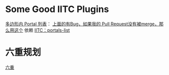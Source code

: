 # Some Good IITC Plugins

[多边形内 Portal 列表](https://github.com/hayeswise/iitc-portalsinpolygons)： 
[上面的有Bug，如果我的 Pull Request没有被merge，那么用这个](https://github.com/jqqqqqqqqqq/iitc-portalsinpolygons/blob/patch-1/wise-portalsinpolygons.user.js)
依赖 [IITC：portals-list](https://static.iitc.me/build/release/plugins/portals-list.user.js)

# 六重规划

[六重](https://github.com/Konano/Ingress-Field-Design)
